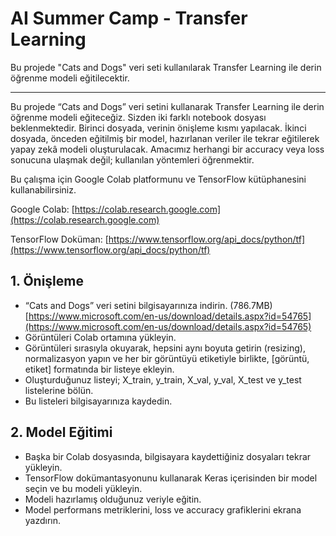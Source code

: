 # AI Summer Camp - Transfer Learning
Bu projede "Cats and Dogs" veri seti kullanılarak Transfer Learning ile derin öğrenme modeli eğitilecektir.

---

Bu projede “Cats and Dogs” veri setini kullanarak Transfer Learning ile derin öğrenme modeli eğiteceğiz. Sizden iki farklı notebook dosyası beklenmektedir. Birinci dosyada, verinin önişleme kısmı yapılacak. İkinci dosyada, önceden eğitilmiş bir model, hazırlanan veriler ile tekrar eğitilerek yapay zekâ modeli oluşturulacak. Amacımız herhangi bir accuracy veya loss sonucuna ulaşmak değil; kullanılan yöntemleri öğrenmektir.

Bu çalışma için Google Colab platformunu ve TensorFlow kütüphanesini kullanabilirsiniz.

Google Colab: [https://colab.research.google.com](https://colab.research.google.com)

TensorFlow Doküman: [https://www.tensorflow.org/api_docs/python/tf](https://www.tensorflow.org/api_docs/python/tf)

## 1. Önişleme
  - “Cats and Dogs” veri setini bilgisayarınıza indirin. (786.7MB) [https://www.microsoft.com/en-us/download/details.aspx?id=54765](https://www.microsoft.com/en-us/download/details.aspx?id=54765)
  - Görüntüleri Colab ortamına yükleyin.
  - Görüntüleri sırasıyla okuyarak, hepsini aynı boyuta getirin (resizing), normalizasyon yapın ve her bir görüntüyü etiketiyle birlikte, [görüntü, etiket] formatında bir listeye ekleyin.
  - Oluşturduğunuz listeyi; X_train, y_train, X_val, y_val, X_test ve y_test listelerine bölün.
  - Bu listeleri bilgisayarınıza kaydedin.

## 2. Model Eğitimi
  - Başka bir Colab dosyasında, bilgisayara kaydettiğiniz dosyaları tekrar yükleyin.
  - TensorFlow dokümantasyonunu kullanarak Keras içerisinden bir model seçin ve bu modeli yükleyin.
  - Modeli hazırlamış olduğunuz veriyle eğitin.
  - Model performans metriklerini, loss ve accuracy grafiklerini ekrana yazdırın.
